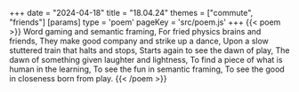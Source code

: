 +++
date = "2024-04-18"
title = "18.04.24"
themes = ["commute", "friends"]
[params]
  type = 'poem'
  pageKey = 'src/poem.js'
+++
{{< poem >}}
Word gaming and semantic framing,
For fried physics brains and friends,
They make good company and strike up a dance,
Upon a slow stuttered train that halts and stops,
Starts again to see the dawn of play,
The dawn of something given laughter and lightness,
To find a piece of what is human in the learning,
To see the fun in semantic framing,
To see the good in closeness born from play.
{{< /poem >}}